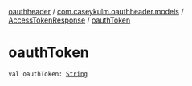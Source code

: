[oauthheader](../../index.md) / [com.caseykulm.oauthheader.models](../index.md) / [AccessTokenResponse](index.md) / [oauthToken](.)

# oauthToken

`val oauthToken: `[`String`](https://kotlinlang.org/api/latest/jvm/stdlib/kotlin/-string/index.html)